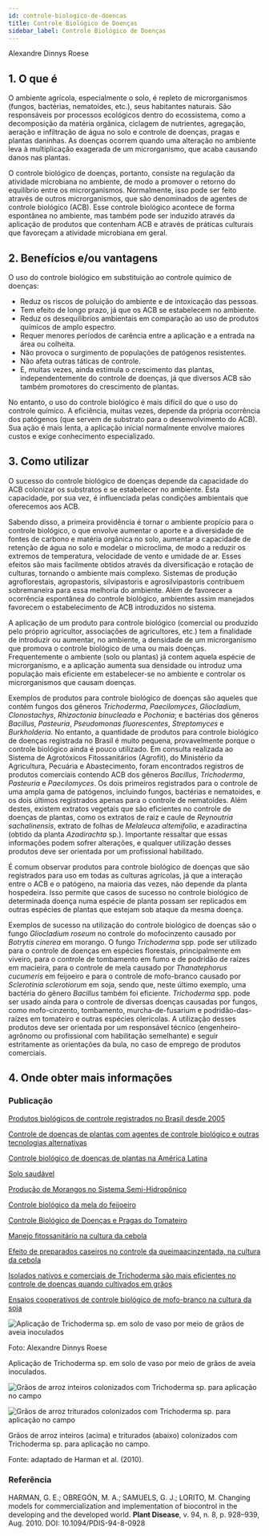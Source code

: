 ```yaml
---
id: controle-biologico-de-doencas
title: Controle Biológico de Doenças
sidebar_label: Controle Biológico de Doenças
---
```


<div class="center-textArticle">Alexandre Dinnys Roese</div>

## **1. O que é**

O ambiente agrícola, especialmente o solo, é repleto de
microrganismos (fungos, bactérias, nematoides, etc.), seus
habitantes naturais. São responsáveis por processos ecológicos
dentro do ecossistema, como a decomposição da matéria
orgânica, ciclagem de nutrientes, agregação, aeração e
infiltração de água no solo e controle de doenças, pragas e
plantas daninhas. As doenças ocorrem quando uma alteração no
ambiente leva à multiplicação exagerada de um microrganismo,
que acaba causando danos nas plantas.

O controle biológico de doenças, portanto, consiste na regulação
da atividade microbiana no ambiente, de modo a promover o
retorno do equilíbrio entre os microrganismos. Normalmente,
isso pode ser feito através de outros microrganismos, que são
denominados de agentes de controle biológico (ACB). Esse
controle biológico acontece de forma espontânea no ambiente,
mas também pode ser induzido através da aplicação de produtos
que contenham ACB e através de práticas culturais que
favoreçam a atividade microbiana em geral.

## **2. Benefícios e/ou vantagens**

O uso do controle biológico em substituição ao controle químico
de doenças:

- Reduz os riscos de poluição do ambiente e de intoxicação das
  pessoas.
- Tem efeito de longo prazo, já que os ACB se estabelecem no
  ambiente.
- Reduz os desequilíbrios ambientais em comparação ao uso
  de produtos químicos de amplo espectro.
- Requer menores períodos de carência entre a aplicação e a
  entrada na área ou colheita.
- Não provoca o surgimento de populações de patógenos
  resistentes.
- Não afeta outras táticas de controle.
- E, muitas vezes, ainda estimula o crescimento das plantas,
  independentemente do controle de doenças, já que diversos
  ACB são também promotores do crescimento de plantas.

No entanto, o uso do controle biológico é mais difícil do que o uso
do controle químico. A eficiência, muitas vezes, depende da
própria ocorrência dos patógenos (que servem de substrato para
o desenvolvimento do ACB). Sua ação é mais lenta, a aplicação
inicial normalmente envolve maiores custos e exige
conhecimento especializado.

## **3. Como utilizar**

O sucesso do controle biológico de doenças depende da
capacidade do ACB colonizar os substratos e se estabelecer no
ambiente. Esta capacidade, por sua vez, é influenciada pelas
condições ambientais que oferecemos aos ACB.

Sabendo disso, a primeira providência é tornar o ambiente
propício para o controle biológico, o que envolve aumentar o
aporte e a diversidade de fontes de carbono e matéria orgânica
no solo, aumentar a capacidade de retenção de água no solo e
modelar o microclima, de modo a reduzir os extremos de
temperatura, velocidade de vento e umidade de ar. Esses efeitos
são mais facilmente obtidos através da diversificação e rotação
de culturas, tornando o ambiente mais complexo. Sistemas de
produção agroflorestais, agropastoris, silvipastoris e
agrosilvipastoris contribuem sobremaneira para essa melhoria
do ambiente. Além de favorecer a ocorrência espontânea do
controle biológico, ambientes assim manejados favorecem o
estabelecimento de ACB introduzidos no sistema.

A aplicação de um produto para controle biológico (comercial ou
produzido pelo próprio agricultor, associações de agricultores,
etc.) tem a finalidade de introduzir ou aumentar, no ambiente, a
densidade de um microrganismo que promova o controle
biológico de uma ou mais doenças. Frequentemente o ambiente
(solo ou plantas) já contem aquela espécie de microrganismo, e a
aplicação aumenta sua densidade ou introduz uma população
mais eficiente em estabelecer-se no ambiente e controlar os
microrganismos que causam doenças.

Exemplos de produtos para controle biológico de doenças são
aqueles que contém fungos dos gêneros _Trichoderma_,
_Paecilomyces_, _Gliocladium_, _Clonostachys_, _Rhizoctonia
binucleada_ e _Pochonia_; e bactérias dos gêneros _Bacillus_,
_Pasteuria_, _Pseudomonas_ _fluorescentes_, _Streptomyces_ e
_Burkholderia_. No entanto, a quantidade de produtos para
controle biológico de doenças registrada no Brasil é muito
pequena, provavelmente porque o controle biológico ainda é
pouco utilizado. Em consulta realizada ao Sistema de
Agrotóxicos Fitossanitários (Agrofit), do Ministério da Agricultura,
Pecuária e Abastecimento, foram encontrados registros de
produtos comerciais contendo ACB dos gêneros _Bacillus_,
_Trichoderma_, _Pasteuria_ e _Paecilomyces_. Os dois primeiros
registrados para o controle de uma ampla gama de patógenos,
incluindo fungos, bactérias e nematoides, e os dois últimos
registrados apenas para o controle de nematoides. Além destes,
existem extratos vegetais que são eficientes no controle de
doenças de plantas, como os extratos de raiz e caule de
_Reynoutria sachalinensis_, extrato de folhas de _Melaleuca
altemifolia_, e azadiractina (obtido da planta _Azadirachta_ sp.).
Importante ressaltar que essas informações podem sofrer
alterações, e qualquer utilização desses produtos deve ser
orientada por um profissional habilitado.

É comum observar produtos para controle biológico de doenças
que são registrados para uso em todas as culturas agrícolas, já
que a interação entre o ACB e o patógeno, na maioria das vezes,
não depende da planta hospedeira. Isso permite que casos de
sucesso no controle biológico de determinada doença numa
espécie de planta possam ser replicados em outras espécies de
plantas que estejam sob ataque da mesma doença.

Exemplos de sucesso na utilização do controle biológico de
doenças são o fungo _Gliocladium roseum_ no controle do mofocinzento causado por _Botrytis cinerea_ em morango. O fungo
_Trichoderma_ spp. pode ser utilizado para o controle de doenças
em espécies florestais, principalmente em viveiro, para o
controle de tombamento em fumo e de podridão de raízes em
macieira, para o controle de mela causado por _Thanatephorus
cucumeris_ em feijoeiro e para o controle de mofo-branco
causado por _Sclerotinia sclerotiorum_ em soja, sendo que, neste
último exemplo, uma bactéria do gênero _Bacillus_ também foi
eficiente. _Trichoderma_ spp. pode ser usado ainda para o controle
de diversas doenças causadas por fungos, como mofo-cinzento,
tombamento, murcha-de-fusarium e podridão-das-raízes em
tomateiro e outras espécies olerícolas. A utilização desses
produtos deve ser orientada por um responsável técnico
(engenheiro-agrônomo ou profissional com habilitação
semelhante) e seguir estritamente as orientações da bula, no
caso de emprego de produtos comerciais.

## **4. Onde obter mais informações**

### Publicação

[Produtos biológicos de controle registrados no Brasil desde 2005](https://www.abcbio.org.br/biodefensivos-registrados/)

[Controle de doenças de plantas com agentes de controle biológico e outras tecnologias alternativas](https://bit.ly/2N4KzG6)

[Controle biológico de doenças de plantas na América Latina](https://bit.ly/36wRkbj)

[Solo saudável](https://bit.ly/2R0gcSv)

[Produção de Morangos no Sistema Semi-Hidropônico](https://bit.ly/2takG0P)

[Controle biológico da mela do feijoeiro](https://bit.ly/2RGHfDZ)

[Controle Biológico de Doenças e Pragas do Tomateiro](https://bit.ly/2RHNnM9)

[Manejo fitossanitário na cultura da cebola](https://bit.ly/36FyqhV)

[Efeito de preparados caseiros no controle da queimaacinzentada, na cultura da cebola](https://bit.ly/318bir0)

[Isolados nativos e comerciais de Trichoderma são mais eficientes no controle de doenças quando cultivados em grãos](https://bit.ly/2FwZ80Y)

[Ensaios cooperativos de controle biológico de mofo-branco na cultura da soja](https://bit.ly/3aS5JBE)

![Aplicação de Trichoderma sp. em solo de vaso por meio de grãos de aveia inoculados](/cartilha/img/docs/14_controle_doencas/FOTO_01.jpg)

Foto: Alexandre Dinnys Roese

<div className="center-textImage">
Aplicação de Trichoderma sp. em solo de vaso
por meio de grãos de aveia inoculados. 
</div>

![Grãos de arroz inteiros colonizados com Trichoderma sp. para aplicação no campo](/cartilha/img/docs/14_controle_doencas/FOTO_02.jpg)

![Grãos de arroz triturados colonizados com Trichoderma sp. para aplicação no campo](/cartilha/img/docs/14_controle_doencas/FOTO_02.jpg)

<div className="center-textImage">
Grãos de arroz inteiros (acima) e triturados (abaixo)
colonizados com Trichoderma sp.
para aplicação no campo.
</div>
<p>Fonte: adaptado de Harman et al. (2010).</p>

### Referência

HARMAN, G. E.; OBREGÓN, M. A.; SAMUELS, G. J.; LORITO, M. Changing
models for commercialization and implementation of biocontrol in the developing
and the developed world. **Plant Disease**, v. 94, n. 8, p. 928–939, Aug. 2010.
DOI: 10.1094/PDIS-94-8-0928
